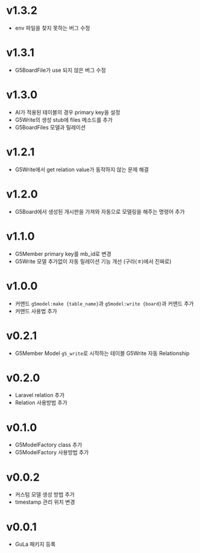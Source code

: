 # v1.3.2
 - env 파일을 찾지 못하는 버그 수정

# v1.3.1
 - G5BoardFile가 use 되지 않은 버그 수정

# v1.3.0
 - AI가 적용된 테이블의 경우 primary key을 설정
 - G5Write의 생성 stub에 files 메소드를 추가
 - G5BoardFiles 모델과 릴레이션

# v1.2.1
 - G5Write에서 get relation value가 동작하지 않는 문제 해결

# v1.2.0
 - G5Board에서 생성된 개시판을 가져와 자동으로 모델링을 해주는 명령어 추가

# v1.1.0
 - G5Member primary key를 mb_id로 변경
 - G5Write 모델 추가없이 자동 릴레이션 기능 개선 (구라(ㅎ)에서 진짜로)

# v1.0.0
 - 커맨드 `g5model:make {table_name}`과 `g5model:write {board}`과 커맨드 추가
 - 커맨드 사용법 추가

# v0.2.1
 - G5Member Model `g5_write`로 시작하는 테이블 G5Write 자동 Relationship

# v0.2.0
 - Laravel relation 추가
 - Relation 사용방법 추가

# v0.1.0
 - G5ModelFactory class 추가
 - G5ModelFactory 사용방법 추가

# v0.0.2
 - 커스텀 모델 생성 방법 추가
 - timestamp 관리 위치 변경

# v0.0.1
 - GuLa 패키지 등록